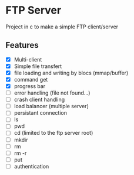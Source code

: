 # FTP Server

Project in c to make a simple FTP client/server

## Features

- [x] Multi-client
- [x] Simple file transfert
- [x] file loading and writing by blocs (mmap/buffer)
- [x] command get
- [x] progress bar
- [ ] error handling (file not found...)
- [ ] crash client handling
- [ ] load balancer (multiple server)
- [ ] persistant connection
- [ ] ls
- [ ] pwd
- [ ] cd (limited to the ftp server root)
- [ ] mkdir
- [ ] rm
- [ ] rm -r
- [ ] put
- [ ] authentication